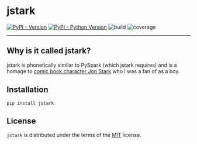 # jstark

[![PyPI - Version](https://img.shields.io/pypi/v/jstark.svg)](https://pypi.org/project/jstark)
[![PyPI - Python Version](https://img.shields.io/pypi/pyversions/jstark.svg)](https://pypi.org/project/jstark)
![build](https://github.com/jamiekt/jstark/actions/workflows/build.yml/badge.svg)
![coverage](https://jamiekt.github.io/jstark/coverage.svg)

-----

## Why is it called jstark?

jstark is phonetically similar to PySpark (which jstark requires) and is a homage to [comic book character Jon Stark](https://www.worthpoint.com/worthopedia/football-picture-story-monthly-stark-423630034) who I was a fan of as a boy.

## Installation

```console
pip install jstark
```

## License

`jstark` is distributed under the terms of the [MIT](https://spdx.org/licenses/MIT.html) license.
